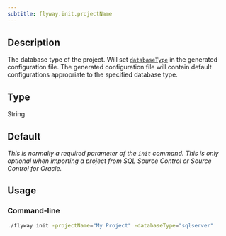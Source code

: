```yaml
---
subtitle: flyway.init.projectName
---
```


## Description

The database type of the project.
Will set [`databaseType`](<Configuration/Database Type Setting>) in the generated configuration file.
The generated configuration file will contain default configurations appropriate to the specified database type.

## Type

String

## Default

<i>This is normally a required parameter of the
`init` command. This is only optional when importing a project from SQL Source Control or Source Control for Oracle.</i>

## Usage

### Command-line

```bash
./flyway init -projectName="My Project" -databaseType="sqlserver"
```
